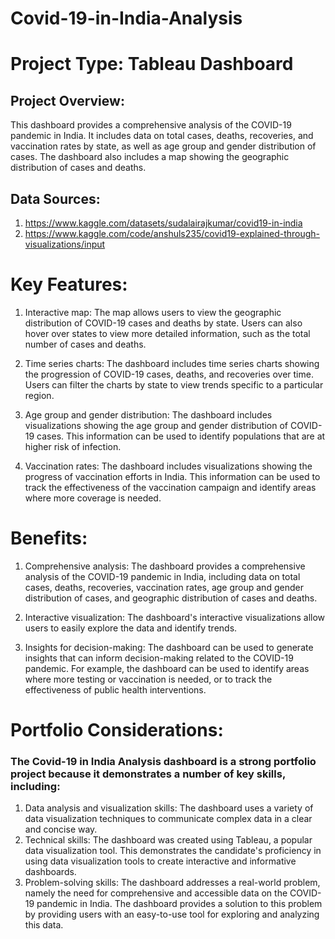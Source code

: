 # Covid-19-in-India-Analysis

# Project Type: Tableau Dashboard

## Project Overview:
This dashboard provides a comprehensive analysis of the COVID-19 pandemic in India. It includes data on total cases, deaths, recoveries, and vaccination rates by state, as well as age group and gender distribution of cases. The dashboard also includes a map showing the geographic distribution of cases and deaths.

## Data Sources:
1. https://www.kaggle.com/datasets/sudalairajkumar/covid19-in-india
2. https://www.kaggle.com/code/anshuls235/covid19-explained-through-visualizations/input
# Key Features:

1. Interactive map: The map allows users to view the geographic distribution of COVID-19 cases and deaths by state. Users can also hover over states to view more detailed information, such as the total number of cases and deaths.

2. Time series charts: The dashboard includes time series charts showing the progression of COVID-19 cases, deaths, and recoveries over time. Users can filter the charts by state to view trends specific to a particular region.

3. Age group and gender distribution: The dashboard includes visualizations showing the age group and gender distribution of COVID-19 cases. This information can be used to identify populations that are at higher risk of infection.

4. Vaccination rates: The dashboard includes visualizations showing the progress of vaccination efforts in India. This information can be used to track the effectiveness of the vaccination campaign and identify areas where more coverage is needed.

# Benefits:

1. Comprehensive analysis: The dashboard provides a comprehensive analysis of the COVID-19 pandemic in India, including data on total cases, deaths, recoveries, vaccination rates, age group and gender distribution of cases, and geographic distribution of cases and deaths.

2. Interactive visualization: The dashboard's interactive visualizations allow users to easily explore the data and identify trends.

3. Insights for decision-making: The dashboard can be used to generate insights that can inform decision-making related to the COVID-19 pandemic. For example, the dashboard can be used to identify areas where more testing or vaccination is needed, or to track the effectiveness of public health interventions.

# Portfolio Considerations:

### The Covid-19 in India Analysis dashboard is a strong portfolio project because it demonstrates a number of key skills, including:

1. Data analysis and visualization skills: The dashboard uses a variety of data visualization techniques to communicate complex data in a clear and concise way.
2. Technical skills: The dashboard was created using Tableau, a popular data visualization tool. This demonstrates the candidate's proficiency in using data visualization tools to create interactive and informative dashboards.
3. Problem-solving skills: The dashboard addresses a real-world problem, namely the need for comprehensive and accessible data on the COVID-19 pandemic in India. The dashboard provides a solution to this problem by providing users with an easy-to-use tool for exploring and analyzing this data.
